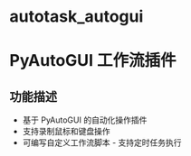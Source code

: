 # autotask_autogui
# PyAutoGUI 工作流插件  
## 功能描述 
- 基于 PyAutoGUI 的自动化操作插件
- 支持录制鼠标和键盘操作
- 可编写自定义工作流脚本 - 支持定时任务执行
